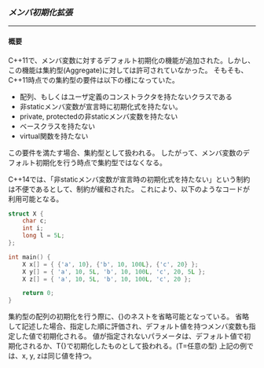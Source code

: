 ### *メンバ初期化拡張*
---
#### 概要
C++11で、メンバ変数に対するデフォルト初期化の機能が追加された。しかし、この機能は集約型(Aggregate)に対しては許可されていなかった。
そもそも、C++11時点での集約型の要件は以下の様になっていた。

 * 配列、もしくはユーザ定義のコンストラクタを持たないクラスである
 * 非staticメンバ変数が宣言時に初期化式を持たない。
 * private, protectedの非staticメンバ変数を持たない
 * ベースクラスを持たない
 * virtual関数を持たない

この要件を満たす場合、集約型として扱われる。 
したがって、メンバ変数のデフォルト初期化を行う時点で集約型ではなくなる。

C++14では、「非staticメンバ変数が宣言時の初期化式を持たない」という制約は不便であるとして、制約が緩和された。
これにより、以下のようなコードが利用可能となる。

```c++
struct X {
    char c;
    int i;
    long l = 5L;
};

int main() {
    X x[] = { {'a', 10}, {'b', 10, 100L}, {'c', 20} };
    X y[] = { 'a', 10, 5L, 'b', 10, 100L, 'c', 20, 5L };
    X z[] = { 'a', 10, 5L, 'b', 10, 100L, 'c', 20 };

    return 0;
}
```

集約型の配列の初期化を行う際に、{}のネストを省略可能となっている。
省略して記述した場合、指定した順に評価され、デフォルト値を持つメンバ変数も指定した値で初期化される。
値が指定されないパラメータは、デフォルト値で初期化されるか、T{}で初期化したものとして扱われる。(T=任意の型)
上記の例では、x, y, zは同じ値を持つ。

